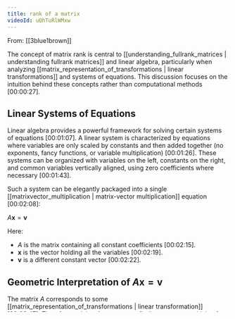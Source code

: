 ```yaml
---
title: rank of a matrix
videoId: uQhTuRlWMxw
---
```


From: [[3blue1brown]] <br/> 

The concept of matrix rank is central to [[understanding_fullrank_matrices | understanding fullrank matrices]] and linear algebra, particularly when analyzing [[matrix_representation_of_transformations | linear transformations]] and systems of equations. This discussion focuses on the intuition behind these concepts rather than computational methods <a class="yt-timestamp" data-t="00:00:27">[00:00:27]</a>.

## Linear Systems of Equations

Linear algebra provides a powerful framework for solving certain systems of equations <a class="yt-timestamp" data-t="00:01:07">[00:01:07]</a>. A linear system is characterized by equations where variables are only scaled by constants and then added together (no exponents, fancy functions, or variable multiplication) <a class="yt-timestamp" data-t="00:01:26">[00:01:26]</a>. These systems can be organized with variables on the left, constants on the right, and common variables vertically aligned, using zero coefficients where necessary <a class="yt-timestamp" data-t="00:01:43">[00:01:43]</a>.

Such a system can be elegantly packaged into a single [[matrixvector_multiplication | matrix-vector multiplication]] equation <a class="yt-timestamp" data-t="00:02:08">[00:02:08]</a>:

$A\mathbf{x} = \mathbf{v}$

Here:
*   $A$ is the matrix containing all constant coefficients <a class="yt-timestamp" data-t="00:02:15">[00:02:15]</a>.
*   $\mathbf{x}$ is the vector holding all the variables <a class="yt-timestamp" data-t="00:02:19">[00:02:19]</a>.
*   $\mathbf{v}$ is a different constant vector <a class="yt-timestamp" data-t="00:02:22">[00:02:22]</a>.

## Geometric Interpretation of $A\mathbf{x} = \mathbf{v}$

The matrix $A$ corresponds to some [[matrix_representation_of_transformations | linear transformation]] <a class="yt-timestamp" data-t="00:02:47">[00:02:47]</a>. Therefore, solving $A\mathbf{x} = \mathbf{v}$ means finding a vector $\mathbf{x}$ which, after applying the transformation associated with $A$, lands on the vector $\mathbf{v}$ <a class="yt-timestamp" data-t="00:02:51">[00:02:51]</a>. This provides a geometric interpretation: you are looking for a vector that, when the space is squished and morphed by $A$, maps to $\mathbf{v}$ <a class="yt-timestamp" data-t="00:03:02">[00:03:02]</a>.

## [[inverse_matrices | Inverse Matrices]] ($A^{-1}$)

The approach to solving $A\mathbf{x} = \mathbf{v}$ depends on whether the transformation associated with $A$ squishes space into a lower dimension (e.g., a line or a point) or leaves it spanning its original full dimensions <a class="yt-timestamp" data-t="00:03:25">[00:03:25]</a>. This corresponds to whether the determinant of $A$ is zero or non-zero <a class="yt-timestamp" data-t="00:03:40">[00:03:40]</a>.

### Non-Zero Determinant Case

When the determinant of $A$ is non-zero, space is not squished into a zero-area/volume region <a class="yt-timestamp" data-t="00:03:51">[00:03:51]</a>. In this case, there will always be one and only one vector $\mathbf{x}$ that lands on $\mathbf{v}$ <a class="yt-timestamp" data-t="00:03:58">[00:03:58]</a>. This solution can be found by playing the transformation in reverse <a class="yt-timestamp" data-t="00:04:02">[00:04:02]</a>.

This reverse transformation is called the **inverse of $A$**, denoted $A^{-1}$ <a class="yt-timestamp" data-t="00:04:15">[00:04:15]</a>. For example:
*   If $A$ is a counterclockwise rotation by 90 degrees, $A^{-1}$ is a clockwise rotation by 90 degrees <a class="yt-timestamp" data-t="00:04:25">[00:04:25]</a>.
*   If $A$ is a rightward shear, $A^{-1}$ is a leftward shear <a class="yt-timestamp" data-t="00:04:34">[00:04:34]</a>.

The defining property of $A^{-1}$ is that if you apply $A$ and then $A^{-1}$, you end up back where you started <a class="yt-timestamp" data-t="00:04:44">[00:04:44]</a>. Algebraically, this is expressed through [[associative_property_of_matrix_multiplication | matrix multiplication]]: $A^{-1}A = I$, where $I$ is the identity matrix (the matrix corresponding to the "do nothing" transformation) <a class="yt-timestamp" data-t="00:04:54">[00:04:54]</a>.

To solve $A\mathbf{x} = \mathbf{v}$, you multiply both sides by $A^{-1}$: $\mathbf{x} = A^{-1}\mathbf{v}$ <a class="yt-timestamp" data-t="00:05:23">[00:05:23]</a>. Geometrically, this means playing the transformation in reverse and following $\mathbf{v}$ <a class="yt-timestamp" data-t="00:05:29">[00:05:29]</a>.

### Zero Determinant Case (No Inverse)

When the determinant is zero, the transformation squishes space into a smaller dimension <a class="yt-timestamp" data-t="00:06:43">[00:06:43]</a>. In this scenario, there is no inverse transformation, because it's impossible for a function to "unsquish" a line back into a plane (a function must have a single output for each input) <a class="yt-timestamp" data-t="00:06:47">[00:06:47]</a>. For example, a 3D transformation squishing space onto a plane, line, or point would have a determinant of zero <a class="yt-timestamp" data-t="00:07:08">[00:07:08]</a>.

However, a solution might still exist even when there is no inverse <a class="yt-timestamp" data-t="00:07:26">[00:07:26]</a>. This happens if the vector $\mathbf{v}$ is lucky enough to lie within the "squished" space (e.g., on the line or plane that space collapses onto) <a class="yt-timestamp" data-t="00:07:30">[00:07:30]</a>.

## Column Space

To describe the output of a transformation more precisely than "squished space," we use the term **column space** <a class="yt-timestamp" data-t="00:08:02">[00:08:02]</a>. The column space of a matrix is the set of all possible outputs of the transformation associated with that matrix <a class="yt-timestamp" data-t="00:08:54">[00:08:54]</a>. It is the span of the columns of the matrix, as the columns indicate where the basis vectors land, and the span of these transformed basis vectors gives all possible outputs <a class="yt-timestamp" data-t="00:09:06">[00:09:06]</a>.

The zero vector is always included in the column space because [[Matrix representations of linear transformations | linear transformations]] must keep the origin fixed <a class="yt-timestamp" data-t="00:09:38">[00:09:38]</a>.

## Rank of a Matrix

The **rank** of a matrix is defined as the number of dimensions in its column space <a class="yt-timestamp" data-t="00:08:22">[00:08:22]</a>.

*   If the output of a transformation is a line (one-dimensional), the transformation has a rank of one <a class="yt-timestamp" data-t="00:08:06">[00:08:06]</a>.
*   If all vectors land on a two-dimensional plane, the transformation has a rank of two <a class="yt-timestamp" data-t="00:08:15">[00:08:15]</a>.
*   For a 3D transformation, if its output fills all of 3D space, it has a rank of three <a class="yt-timestamp" data-t="00:08:47">[00:08:47]</a>.

When the rank is as high as it can be (i.e., it equals the number of columns), the matrix is called **full rank** <a class="yt-timestamp" data-t="00:09:29">[00:09:29]</a>. For a square matrix, being full rank implies a non-zero determinant.

## Null Space (Kernel)

For a full rank transformation, the only vector that lands at the origin is the zero vector itself <a class="yt-timestamp" data-t="00:09:46">[00:09:46]</a>. However, for matrices that are not full rank and squish space to a smaller dimension, many vectors can land on zero <a class="yt-timestamp" data-t="00:09:52">[00:09:52]</a>.

The **null space**, or **kernel**, of a matrix is the set of all vectors that land on the origin (the zero vector) after the transformation <a class="yt-timestamp" data-t="00:10:32">[00:10:32]</a>. In terms of linear systems, if $\mathbf{v}$ is the zero vector, the null space provides all possible solutions to the equation $A\mathbf{x} = \mathbf{0}$ <a class="yt-timestamp" data-t="00:10:45">[00:10:45]</a>.

For example:
*   If a 2D transformation squishes space onto a line, there is a separate line of vectors that get squished onto the origin <a class="yt-timestamp" data-t="00:10:01">[00:10:01]</a>.
*   If a 3D transformation squishes space onto a plane, there is a line of vectors that land on the origin <a class="yt-timestamp" data-t="00:10:11">[00:10:11]</a>.
*   If a 3D transformation squishes all of space onto a line, then a whole plane of vectors lands on the origin <a class="yt-timestamp" data-t="00:10:20">[00:10:20]</a>.

## Conclusion

Understanding [[Matrix representation of linear transformations | linear transformations]] provides a geometric perspective on solving linear systems of equations <a class="yt-timestamp" data-t="00:10:56">[00:10:56]</a>. When a transformation has an inverse, it can be used to solve the system directly <a class="yt-timestamp" data-t="00:11:02">[00:11:02]</a>. When an inverse does not exist, the concepts of **column space** and **null space** become crucial for determining if a solution even exists and for understanding the nature of all possible solutions <a class="yt-timestamp" data-t="00:11:12">[00:11:12]</a>. The **rank of a matrix** quantifies the dimensionality of the transformation's output, giving insight into how much space is squished.